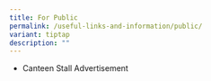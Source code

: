 ```yaml
---
title: For Public
permalink: /useful-links-and-information/public/
variant: tiptap
description: ""
---
```

<ul data-tight="true" class="tight">
<li>
<p>Canteen Stall Advertisement</p>
</li>
</ul>
<p></p>